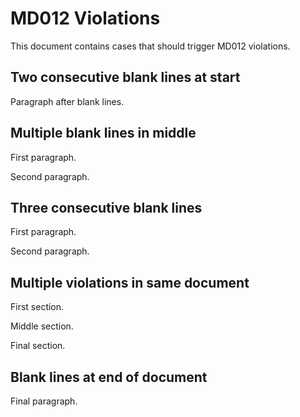 # MD012 Violations

This document contains cases that should trigger MD012 violations.

## Two consecutive blank lines at start


Paragraph after blank lines.

## Multiple blank lines in middle

First paragraph.



Second paragraph.

## Three consecutive blank lines

First paragraph.




Second paragraph.

## Multiple violations in same document

First section.


Middle section.



Final section.

## Blank lines at end of document

Final paragraph.


